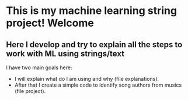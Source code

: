 # This is my machine learning string project! Welcome

## Here I develop and try to explain all the steps to work with ML using strings/text

I have two main goals here:

* I will explain what do I am using and why (file explanations).
* After that I create a simple code to identify song authors from musics (file project).